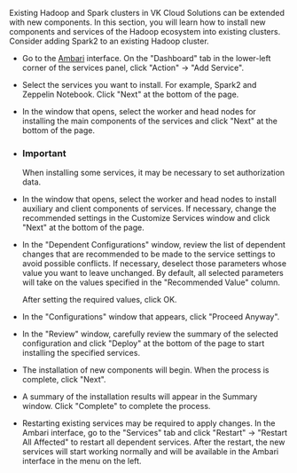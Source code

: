 Existing Hadoop and Spark clusters in VK Cloud Solutions can be extended with new components. In this section, you will learn how to install new components and services of the Hadoop ecosystem into existing clusters. Consider adding Spark2 to an existing Hadoop cluster.

* Go to the [Ambari](https://ambari.apache.org/) interface. On the "Dashboard" tab in the lower-left corner of the services panel, click "Action" → "Add Service".
* Select the services you want to install. For example, Spark2 and Zeppelin Notebook. Click "Next" at the bottom of the page.
* In the window that opens, select the worker and head nodes for installing the main components of the services and click "Next" at the bottom of the page.
    
*   ### Important
    
    When installing some services, it may be necessary to set authorization data.
    
* In the window that opens, select the worker and head nodes to install auxiliary and client components of services. If necessary, change the recommended settings in the Customize Services window and click "Next" at the bottom of the page.
    
* In the "Dependent Configurations" window, review the list of dependent changes that are recommended to be made to the service settings to avoid possible conflicts. If necessary, deselect those parameters whose value you want to leave unchanged. By default, all selected parameters will take on the values ​​specified in the "Recommended Value" column.
    
    After setting the required values, click OK.
    
* In the "Configurations" window that appears, click "Proceed Anyway".
    
* In the "Review" window, carefully review the summary of the selected configuration and click "Deploy" at the bottom of the page to start installing the specified services.
    
* The installation of new components will begin. When the process is complete, click "Next".
    
* A summary of the installation results will appear in the Summary window. Click "Complete" to complete the process.
    
* Restarting existing services may be required to apply changes. In the Ambari interface, go to the "Services" tab and click "Restart" → "Restart All Affected" to restart all dependent services. After the restart, the new services will start working normally and will be available in the Ambari interface in the menu on the left.